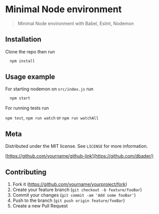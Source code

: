 # Minimal Node environment

> Minimal Node environment with Babel, Eslint, Nodemon

## Installation

Clone the repo then run

```sh
  npm install
```

## Usage example

For starting nodemon on `src/index.js` run

```sh
  npm start
```

For running tests run

`npm test`, `npm run watch` or `npm run watchAll`

## Meta

Distributed under the MIT license. See `LICENSE` for more information.

[https://github.com/yourname/github-link](https://github.com/dbader/)

## Contributing

1. Fork it (<https://github.com/yourname/yourproject/fork>)
2. Create your feature branch (`git checkout -b feature/fooBar`)
3. Commit your changes (`git commit -am 'Add some fooBar'`)
4. Push to the branch (`git push origin feature/fooBar`)
5. Create a new Pull Request
